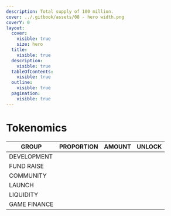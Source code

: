 ```yaml
---
description: Total supply of 100 million.
cover: ../.gitbook/assets/08 - hero width.png
coverY: 0
layout:
  cover:
    visible: true
    size: hero
  title:
    visible: true
  description:
    visible: true
  tableOfContents:
    visible: true
  outline:
    visible: true
  pagination:
    visible: true
---
```


# Tokenomics

| GROUP        | PROPORTION | AMOUNT | UNLOCK |
| ------------ | ---------- | ------ | ------ |
| DEVELOPMENT  |            |        |        |
| FUND RAISE   |            |        |        |
| COMMUNITY    |            |        |        |
| LAUNCH       |            |        |        |
| LIQUIDITY    |            |        |        |
| GAME FINANCE |            |        |        |


